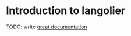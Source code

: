 # Introduction to langolier

TODO: write [great documentation](http://jacobian.org/writing/great-documentation/what-to-write/)
